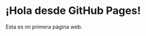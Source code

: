 <!DOCTYPE html>
<html>
<head>
  <title>Mi Página</title>
</head>
<body>
  <h1>¡Hola desde GitHub Pages!</h1>
  <p>Esta es mi primera página web.</p>
</body>
</html>

